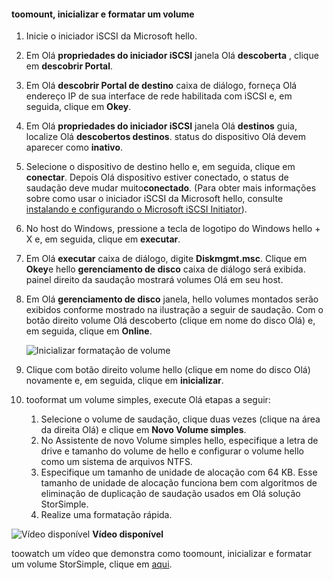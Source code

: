 <!--author=SharS last changed: 9/17/15-->

#### <a name="toomount-initialize-and-format-a-volume"></a>toomount, inicializar e formatar um volume
1. Inicie o iniciador iSCSI da Microsoft hello.
2. Em Olá **propriedades do iniciador iSCSI** janela Olá **descoberta** , clique em **descobrir Portal**.
3. Em Olá **descobrir Portal de destino** caixa de diálogo, forneça Olá endereço IP de sua interface de rede habilitada com iSCSI e, em seguida, clique em **Okey**. 
4. Em Olá **propriedades do iniciador iSCSI** janela Olá **destinos** guia, localize Olá **descobertos destinos**. status do dispositivo Olá devem aparecer como **inativo**.
5. Selecione o dispositivo de destino hello e, em seguida, clique em **conectar**. Depois Olá dispositivo estiver conectado, o status de saudação deve mudar muito**conectado**. (Para obter mais informações sobre como usar o iniciador iSCSI da Microsoft hello, consulte [instalando e configurando o Microsoft iSCSI Initiator][1]).
6. No host do Windows, pressione a tecla de logotipo do Windows hello + X e, em seguida, clique em **executar**. 
7. Em Olá **executar** caixa de diálogo, digite **Diskmgmt.msc**. Clique em **Okey**e hello **gerenciamento de disco** caixa de diálogo será exibida. painel direito da saudação mostrará volumes Olá em seu host.
8. Em Olá **gerenciamento de disco** janela, hello volumes montados serão exibidos conforme mostrado na ilustração a seguir de saudação. Com o botão direito volume Olá descoberto (clique em nome do disco Olá) e, em seguida, clique em **Online**.
   
     ![Inicializar formatação de volume](./media/storsimple-mount-initialize-format-volume/HCS_InitializeFormatVolume-include.png) 
9. Clique com botão direito volume hello (clique em nome do disco Olá) novamente e, em seguida, clique em **inicializar**.
10. tooformat um volume simples, execute Olá etapas a seguir:
    
    1. Selecione o volume de saudação, clique duas vezes (clique na área da direita Olá) e clique em **Novo Volume simples**.
    2. No Assistente de novo Volume simples hello, especifique a letra de drive e tamanho do volume de hello e configurar o volume hello como um sistema de arquivos NTFS.
    3. Especifique um tamanho de unidade de alocação com 64 KB. Esse tamanho de unidade de alocação funciona bem com algoritmos de eliminação de duplicação de saudação usados em Olá solução StorSimple.
    4. Realize uma formatação rápida.

![Vídeo disponível](./media/storsimple-mount-initialize-format-volume/Video_icon.png) **Vídeo disponível**

toowatch um vídeo que demonstra como toomount, inicializar e formatar um volume StorSimple, clique em [aqui](https://azure.microsoft.com/documentation/videos/mount-initialize-and-format-a-storsimple-volume/).

<!--Link references-->
[1]: https://technet.microsoft.com/library/ee338480(WS.10).aspx
